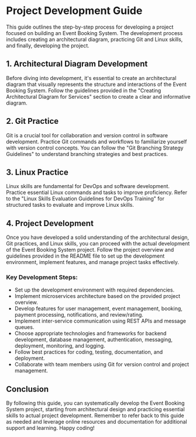 # Project Development Guide

This guide outlines the step-by-step process for developing a project focused on building an Event Booking System. The development process includes creating an architectural diagram, practicing Git and Linux skills, and finally, developing the project.

## 1. Architectural Diagram Development

Before diving into development, it's essential to create an architectural diagram that visually represents the structure and interactions of the Event Booking System. Follow the guidelines provided in the "Creating Architectural Diagram for Services" section to create a clear and informative diagram.

## 2. Git Practice

Git is a crucial tool for collaboration and version control in software development. Practice Git commands and workflows to familiarize yourself with version control concepts. You can follow the "Git Branching Strategy Guidelines" to understand branching strategies and best practices.

## 3. Linux Practice

Linux skills are fundamental for DevOps and software development. Practice essential Linux commands and tasks to improve proficiency. Refer to the "Linux Skills Evaluation Guidelines for DevOps Training" for structured tasks to evaluate and improve Linux skills.

## 4. Project Development

Once you have developed a solid understanding of the architectural design, Git practices, and Linux skills, you can proceed with the actual development of the Event Booking System project. Follow the project overview and guidelines provided in the README file to set up the development environment, implement features, and manage project tasks effectively.

### Key Development Steps:

- Set up the development environment with required dependencies.
- Implement microservices architecture based on the provided project overview.
- Develop features for user management, event management, booking, payment processing, notifications, and review/rating.
- Implement inter-service communication using REST APIs and message queues.
- Choose appropriate technologies and frameworks for backend development, database management, authentication, messaging, deployment, monitoring, and logging.
- Follow best practices for coding, testing, documentation, and deployment.
- Collaborate with team members using Git for version control and project management.

## Conclusion

By following this guide, you can systematically develop the Event Booking System project, starting from architectural design and practicing essential skills to actual project development. Remember to refer back to this guide as needed and leverage online resources and documentation for additional support and learning. Happy coding!
